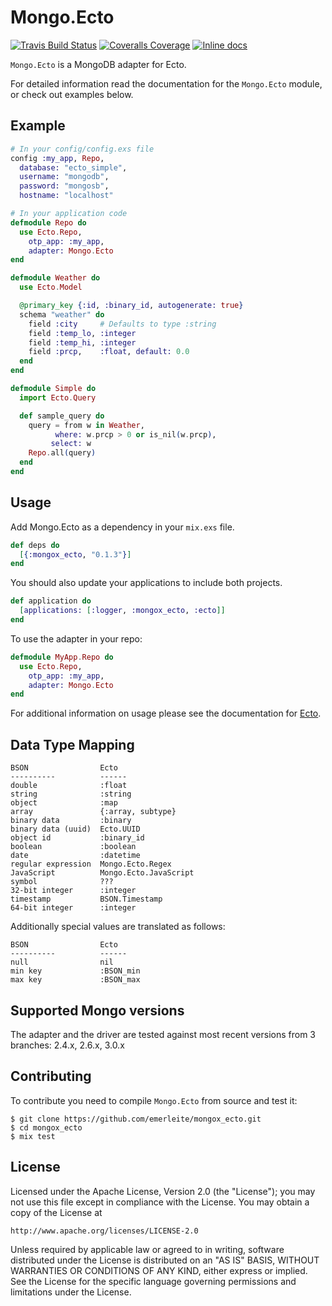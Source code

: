 # Mongo.Ecto

[![Travis Build Status](https://img.shields.io/travis/emerleite/mongox_ecto.svg)](https://travis-ci.org/emerleite/mongox_ecto)
[![Coveralls Coverage](https://img.shields.io/coveralls/emerleite/mongox_ecto.svg)](https://coveralls.io/github/emerleite/mongox_ecto)
[![Inline docs](http://inch-ci.org/github/emerleite/mongox_ecto.svg?branch=master)](http://inch-ci.org/github/emerleite/mongox_ecto)

`Mongo.Ecto` is a MongoDB adapter for Ecto.

For detailed information read the documentation for the `Mongo.Ecto` module,
or check out examples below.

## Example
```elixir
# In your config/config.exs file
config :my_app, Repo,
  database: "ecto_simple",
  username: "mongodb",
  password: "mongosb",
  hostname: "localhost"

# In your application code
defmodule Repo do
  use Ecto.Repo,
    otp_app: :my_app,
    adapter: Mongo.Ecto
end

defmodule Weather do
  use Ecto.Model

  @primary_key {:id, :binary_id, autogenerate: true}
  schema "weather" do
    field :city     # Defaults to type :string
    field :temp_lo, :integer
    field :temp_hi, :integer
    field :prcp,    :float, default: 0.0
  end
end

defmodule Simple do
  import Ecto.Query

  def sample_query do
    query = from w in Weather,
          where: w.prcp > 0 or is_nil(w.prcp),
         select: w
    Repo.all(query)
  end
end
```

## Usage

Add Mongo.Ecto as a dependency in your `mix.exs` file.
```elixir
def deps do
  [{:mongox_ecto, "0.1.3"}]
end
```

You should also update your applications to include both projects.
```elixir
def application do
  [applications: [:logger, :mongox_ecto, :ecto]]
end
```

To use the adapter in your repo:
```elixir
defmodule MyApp.Repo do
  use Ecto.Repo,
    otp_app: :my_app,
    adapter: Mongo.Ecto
end
```

For additional information on usage please see the documentation for [Ecto](http://hexdocs.pm/ecto).

## Data Type Mapping

	BSON             	Ecto
	----------        	------
    double              :float
    string              :string
    object              :map
    array               {:array, subtype}
    binary data         :binary
    binary data (uuid)  Ecto.UUID
    object id           :binary_id
    boolean             :boolean
    date                :datetime
    regular expression  Mongo.Ecto.Regex
    JavaScript          Mongo.Ecto.JavaScript
    symbol              ???
    32-bit integer      :integer
    timestamp           BSON.Timestamp
    64-bit integer      :integer

Additionally special values are translated as follows:

	BSON             	Ecto
	----------        	------
    null                nil
    min key             :BSON_min
    max key             :BSON_max

## Supported Mongo versions

The adapter and the driver are tested against most recent versions from 3
branches: 2.4.x, 2.6.x, 3.0.x

## Contributing

To contribute you need to compile `Mongo.Ecto` from source and test it:

```
$ git clone https://github.com/emerleite/mongox_ecto.git
$ cd mongox_ecto
$ mix test
```

## License

Licensed under the Apache License, Version 2.0 (the "License");
you may not use this file except in compliance with the License.
You may obtain a copy of the License at

    http://www.apache.org/licenses/LICENSE-2.0

Unless required by applicable law or agreed to in writing, software
distributed under the License is distributed on an "AS IS" BASIS,
WITHOUT WARRANTIES OR CONDITIONS OF ANY KIND, either express or implied.
See the License for the specific language governing permissions and
limitations under the License.
